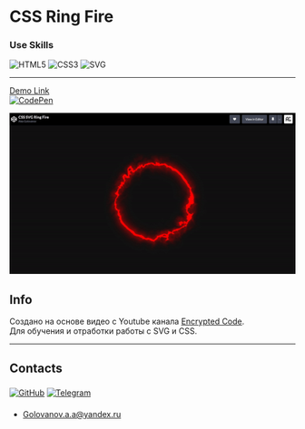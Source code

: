 # CSS Ring Fire

### Use Skills

![HTML5](https://img.shields.io/badge/html5-%23E34F26.svg?style=for-the-badge&logo=html5&logoColor=white)
![CSS3](https://img.shields.io/badge/css3-%231572B6.svg?style=for-the-badge&logo=css3&logoColor=white)
![SVG](https://img.shields.io/badge/SVG-%23ED760E.svg?style=for-the-badge&logo=SVG&logoColor=white)

---

[Demo Link <br>![CodePen](https://img.shields.io/badge/Codepen-000000?style=for-the-badge&logo=codepen&logoColor=white)](https://codepen.io/AlexGolovanov/pen/VwQNjaM)

![image-ring.gif](readme/ring.gif)

## Info

Создано на основе видео с Youtube канала [Encrypted Code](https://www.youtube.com/channel/UCzDF0RAnLkpkBzBJ8uENtlQ).   
Для обучения и отработки работы с SVG и CSS.

---
## Contacts

[![GitHub](https://img.shields.io/badge/github-%23121011.svg?style=for-the-badge&logo=github&logoColor=white)](https://github.com/GolovanovAlex)
[![Telegram](https://img.shields.io/badge/Telegram-2CA5E0?style=for-the-badge&logo=telegram&logoColor=white)](https://t.me/LeConseiller_Alex)
<a href="mailto:leconseiller@yandex.ru" style="font-size: 20px; color: black;"> 

- <a href="mailto:golovanov.a.a@yandex.ru" >Golovanov.a.a@yandex.ru</a>
